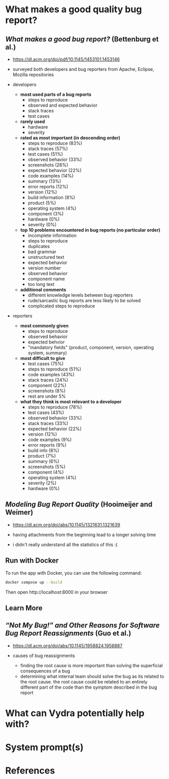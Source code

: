 # What makes a good quality bug report?

## *What makes a good bug report?* (Bettenburg et al.)
- https://dl.acm.org/doi/pdf/10.1145/1453101.1453146

- surveyed both developers and bug reporters from Apache, Eclipse, Mozilla repositories
- developers
    - **most used parts of a bug reports**
        - steps to reproduce
        - observed and expected behavior
        - stack traces
        - test cases
    - **rarely used**
        - hardware
        - severity
    - **rated as most important (in descending order)**
        - steps to reproduce (83%)
        - stack traces (57%)
        - test cases (51%)
        - observed behavior (33%)
        - screenshots (26%)
        - expected behavior (22%)
        - code examples (14%)
        - summary (13%)
        - error reports (12%)
        - version (12%)
        - build information (8%)
        - product (5%)
        - operating system (4%)
        - component (3%)
        - hardware (0%)
        - severity (0%)
    - **top 10 problems encountered in bug reports (no particular order)**
        - incomplete information
        - steps to reproduce
        - duplicates
        - bad grammar
        - unstructured text
        - expected behavior
        - version number
        - observed behavior
        - component name
        - too long text
    - **additional comments**
        - different knowledge levels between bug reporters
        - rude/sarcastic bug reports are less likely to be solved
        - complicated steps to reproduce

- reporters
    - **most commonly given**
        - steps to reproduce
        - observed behavior
        - expected behvior
        - "mandatory fields" (product, component, version, operating system, summary)
    - **most difficult to give**
        - test cases (75%)
        - steps to reproduce (51%)
        - code examples (43%)
        - stack traces (24%)
        - component (22%)
        - screenshots (8%)
        - rest are under 5%
    - **what they think is most relevant to a developer**
        - steps to reproduce (78%)
        - test cases (43%)
        - observed behavior (33%)
        - stack traces (33%)
        - expected behavior (22%)
        - version (12%)
        - code examples (9%)
        - error reports (9%)
        - build info (8%)
        - product (7%)
        - summary (6%)
        - screenshots (5%)
        - component (4%)
        - operating system (4%)
        - severity (2%)
        - hardware (0%)


## *Modeling Bug Report Quality* (Hooimeijer and Weimer)
- https://dl.acm.org/doi/abs/10.1145/1321631.1321639

- having attachments from the beginning lead to a longer solving time
- i didn't really understand all the statistics of this :(

## Run with Docker
To run the app with Docker, you can use the following command:

```bash
docker compose up --build
```

Then open http://localhost:8000 in your browser

## Learn More
## *“Not My Bug!” and Other Reasons for Software Bug Report Reassignments* (Guo et al.)
- https://dl.acm.org/doi/abs/10.1145/1958824.1958887

- causes of bug reassignments
    - finding the root cause is more important than solving the superficial consequences of a bug
    - determining what internal team should solve the bug as its related to the root cause. the root cause could be related to an entirely
        different part of the code than the symptom described in the bug report

# What can Vydra potentially help with?

# System prompt(s)

# References